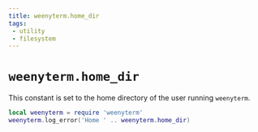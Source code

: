 ```yaml
---
title: weenyterm.home_dir
tags:
 - utility
 - filesystem
---
```


# `weenyterm.home_dir`

This constant is set to the home directory of the user running `weenyterm`.

```lua
local weenyterm = require 'weenyterm'
weenyterm.log_error('Home ' .. weenyterm.home_dir)
```


